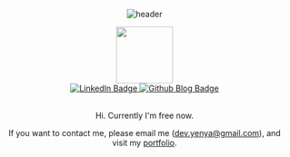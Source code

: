 <div align="center">

![header](https://capsule-render.vercel.app/api?type=cylinder&color=000000&height=150&section=header&text=dev-yenya&fontColor=ffffff&fontSize=70&animation=fadeIn&fontAlignY=55)

<div id="header" align="center">
  <img src="https://media.giphy.com/media/CAIgh8LKFbIciGx5Qe/giphy.gif" width="100"/>
  <div id="badges">
    <a href="https://www.linkedin.com/in/yena-park-774819261/">
      <img src="https://img.shields.io/badge/LinkedIn-blue?style=for-the-badge&logo=linkedin&logoColor=white" alt="LinkedIn Badge"/>
    </a>
    <a href="https://www.notion.so/dev-yenya/Yena-Park-b977ee2185274e7b9cc0f03cbf689cc6">
      <img src="https://img.shields.io/badge/Blog-grey?style=for-the-badge&logo=github&logoColor=white" alt="Github Blog Badge"/>
    </a>
  </div>
</div>

<br />

Hi. Currently I'm free now.

If you want to contact me, please email me (dev.yenya@gmail.com), and visit my [portfolio](https://www.notion.so/dev-yenya/Yena-Park-b977ee2185274e7b9cc0f03cbf689cc6).


</div>
<!--
![Yena Park's GitHub stats](https://github-readme-stats.vercel.app/api?username=dev-yenya&color=dark)
[![Solved.ac 프로필](http://mazassumnida.wtf/api/v2/generate_badge?boj=yeana0601)](https://solved.ac/yeana0601)
### Certificate
- 🕵️‍♀️ Microsoft Enterprise Security Fundamentals 
<img src="https://user-images.githubusercontent.com/76472415/109378758-62481800-7918-11eb-9d61-1a382dc4ec2d.jpg" width="50%" height="50%" align="left">


**Yena777/Yena777** is a ✨ _special_ ✨ repository because its `README.md` (this file) appears on your GitHub profile.


![Certificate_1](https://user-images.githubusercontent.com/76472415/109378758-62481800-7918-11eb-9d61-1a382dc4ec2d.jpg){: width="50%" height="50%"}
Here are some ideas to get you started:

- 🔭 I’m currently working on ...

- 👯 I’m looking to collaborate on ...
- 🤔 I’m looking for help with ...
- 💬 Ask me about ...
### Project
***
- 💾 [solchive](https://github.com/Yena777/solchive.git) / SOLUX 역대 프로젝트 아카이빙 웹사이트 (2020.3~2021.2)


- 👩‍🎓 I'm majoring in Software Convergence, at Sookmyung Women's University
- 🎓 I graduated from Busan Science Highschool
- 📫 How to reach me: dev.yenya@gmail.com

#### Activity
- Member of [SOLUX](https://solux.tistory.com/)(2020.3~2020.12)
- 👩‍💼 Vice President of [SOLUX](https://solux.tistory.com/) (2021.1 ~ 2022.1)
- ✒ Exectutieves of ALGOS(Sookmyung ICPC Club) (2021.3 ~ )
- 🧶 Exectutieves of ICPC Sinchon (2021.9 ~ )
- 💦 Member of [IT's U](https://www.facebook.com/itsu.sm/about/?ref=page_internal)(2021.4 ~ 2022.07 )
- 👩‍🎓 Intern of CGLAB(Computer Graphics Lab)(2022.2~)


### Github Stats
***
![Yena Park's GitHub stats](https://github-readme-stats.vercel.app/api?username=yena777&show_icons=true&theme=radical)


### Solved.ac Tier
***
[![Solved.ac 프로필](http://mazassumnida.wtf/api/v2/generate_badge?boj=yeana0601)](https://solved.ac/yeana0601)


- 


 
- 😄 Pronouns: ...
- ⚡ Fun fact: ...
-->
